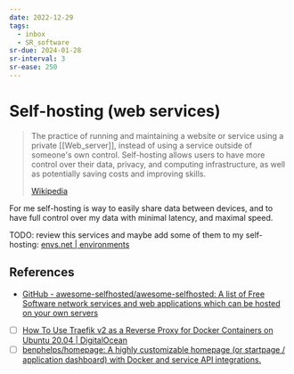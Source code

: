 ```yaml
---
date: 2022-12-29
tags:
  - inbox
  - SR_software
sr-due: 2024-01-28
sr-interval: 3
sr-ease: 250
---
```


# Self-hosting (web services)

> The practice of running and maintaining a website or service using a private
> [[Web_server]], instead of using a service outside of someone's own control.
> Self-hosting allows users to have more control over their data, privacy, and
> computing infrastructure, as well as potentially saving costs and improving
> skills.
>
> [Wikipedia](https://en.wikipedia.org/wiki/Self-hosting_\(web_services\))

For me self-hosting is way to easily share data between devices, and to have
full control over my data with minimal latency, and maximal speed.

TODO: review this services and maybe add some of them to my self-hosting:
[envs.net | environments](https://envs.net/)

## References

- [GitHub - awesome-selfhosted/awesome-selfhosted: A list of Free Software network services and web applications which can be hosted on your own servers](https://github.com/awesome-selfhosted/awesome-selfhosted)
- [ ] [How To Use Traefik v2 as a Reverse Proxy for Docker Containers on Ubuntu 20.04 | DigitalOcean](https://www.digitalocean.com/community/tutorials/how-to-use-traefik-v2-as-a-reverse-proxy-for-docker-containers-on-ubuntu-20-04)
- [ ] [benphelps/homepage: A highly customizable homepage (or startpage / application dashboard) with Docker and service API integrations.](https://github.com/benphelps/homepage)
